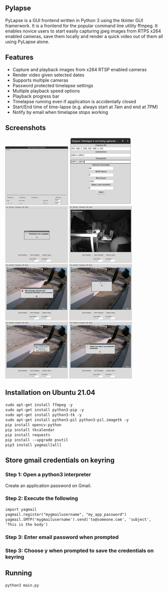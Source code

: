 ## Pylapse
PyLapse is a GUI frontend written in Python 3 using the tkinter GUI framerwork. It is a frontend for the popular command line utility ffmpeg. It enables novice users to start easily capturing jpeg images from RTPS x264 enabled cameras, save them locally and render a quick video out of them all using PyLapse alone.

## Features

- Capture and playback images from x264 RTSP enabled cameras
- Render video given selected dates
- Supports multiple cameras
- Password protected timelapse settings
- Multiple playback speed options
- Playback progress bar
- Timelapse running even if application is accidentally closed
- Start/End time of time-lapse (e.g. always start at 7am and end at 7PM)
- Notify by email when timelapse stops working


## Screenshots

<img width="200" src="Screenshots/_000.png"> <img width="200" src="Screenshots/_001.png"> <img width="200" src="Screenshots/_002.png"> <img width="200" src="Screenshots/_003.png">
<img width="200" src="Screenshots/_004.png"> <img width="200" src="Screenshots/_005.png"> <img width="200" src="Screenshots/_006.png"> <img width="200" src="Screenshots/_007.png">



## Installation on Ubuntu 21.04

```
sudo apt-get install ffmpeg -y
sudo apt-get install python3-pip -y
sudo apt-get install python3-tk -y
sudo apt-get install python3-pil python3-pil.imagetk -y
pip install opencv-python
pip install tkcalendar
pip install requests
pip install --upgrade psutil
pip3 install yagmail[all]
```

## Store gmail credentials on keyring

### Step 1: Open a python3 interpreter

Create an application password on Gmail.

### Step 2: Execute the following

```
import yagmail
yagmail.register("mygmailusername", "my_app_password")
yagmail.SMTP('mygmailusername').send('to@someone.com', 'subject', 'This is the body')
```

### Step 3: Enter email password when prompted


### Step 3: Choose y when prompted to save the credentials on keyring


## Running 

`python3 main.py`

